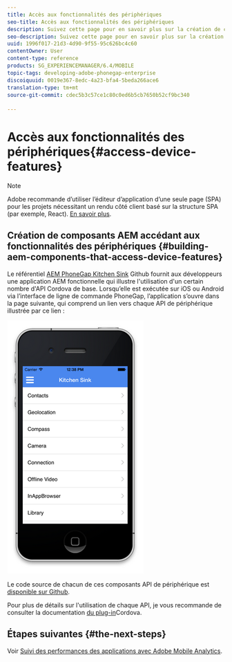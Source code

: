 ```yaml
---
title: Accès aux fonctionnalités des périphériques
seo-title: Accès aux fonctionnalités des périphériques
description: Suivez cette page pour en savoir plus sur la création de composants AEM qui accèdent aux fonctionnalités des périphériques. Le référentiel Github d'AEM PhoneGap Kitchen Sink fournit aux développeurs une application AEM fonctionnelle qui illustre l'utilisation d'un certain nombre d'API Cordova de base.
seo-description: Suivez cette page pour en savoir plus sur la création de composants AEM qui accèdent aux fonctionnalités des périphériques. Le référentiel Github d'AEM PhoneGap Kitchen Sink fournit aux développeurs une application AEM fonctionnelle qui illustre l'utilisation d'un certain nombre d'API Cordova de base.
uuid: 1996f017-21d3-4d90-9f55-95c626bc4c60
contentOwner: User
content-type: reference
products: SG_EXPERIENCEMANAGER/6.4/MOBILE
topic-tags: developing-adobe-phonegap-enterprise
discoiquuid: 0019e367-8edc-4a23-bfa4-5beda266ace6
translation-type: tm+mt
source-git-commit: cdec5b3c57ce1c80c0ed6b5cb7650b52cf9bc340

---
```



# Accès aux fonctionnalités des périphériques{#access-device-features}

>[!NOTE]
>
>Adobe recommande d’utiliser l’éditeur d’application d’une seule page (SPA) pour les projets nécessitant un rendu côté client basé sur la structure SPA (par exemple, React). [En savoir plus](/help/sites-developing/spa-overview.md).

## Création de composants AEM accédant aux fonctionnalités des périphériques {#building-aem-components-that-access-device-features}

Le référentiel [AEM PhoneGap Kitchen Sink](https://github.com/blefebvre/aem-phonegap-kitchen-sink) Github fournit aux développeurs une application AEM fonctionnelle qui illustre l&#39;utilisation d&#39;un certain nombre d&#39;API Cordova de base. Lorsqu’elle est exécutée sur iOS ou Android via l’interface de ligne de commande PhoneGap, l’application s’ouvre dans la page suivante, qui comprend un lien vers chaque API de périphérique illustrée par ce lien :

![chlimage_1-107](assets/chlimage_1-107.png)

Le code source de chacun de ces composants API de périphérique est [disponible sur Github](https://github.com/blefebvre/aem-phonegap-kitchen-sink/tree/master/content/src/main/content/jcr_root/apps/brucelefebvre/kitchen-sink/components).

Pour plus de détails sur l&#39;utilisation de chaque API, je vous recommande de consulter la documentation [du plug-in](https://docs.phonegap.com/en/4.0.0/cordova_plugins_pluginapis.md.html)Cordova.

## Étapes suivantes {#the-next-steps}

Voir [Suivi des performances des applications avec Adobe Mobile Analytics](/help/mobile/phonegap-intro-to-app-analytics.md).

